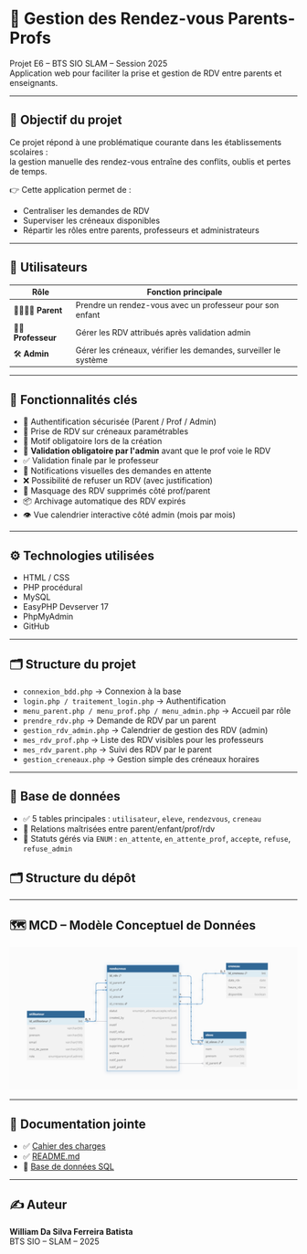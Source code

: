 # 📅 Gestion des Rendez-vous Parents-Profs

Projet E6 – BTS SIO SLAM – Session 2025  
Application web pour faciliter la prise et gestion de RDV entre parents et enseignants.

---

## 🎯 Objectif du projet

Ce projet répond à une problématique courante dans les établissements scolaires :  
la gestion manuelle des rendez-vous entraîne des conflits, oublis et pertes de temps.

👉 Cette application permet de :
- Centraliser les demandes de RDV
- Superviser les créneaux disponibles
- Répartir les rôles entre parents, professeurs et administrateurs

---

## 👤 Utilisateurs

| Rôle    | Fonction principale                                      |
|---------|----------------------------------------------------------|
| 👨‍👩‍👧‍👦 **Parent**    | Prendre un rendez-vous avec un professeur pour son enfant |
| 👩‍🏫 **Professeur** | Gérer les RDV attribués après validation admin         |
| 🛠️ **Admin**       | Gérer les créneaux, vérifier les demandes, surveiller le système |

---

## 🧠 Fonctionnalités clés

- 🔐 Authentification sécurisée (Parent / Prof / Admin)
- 📅 Prise de RDV sur créneaux paramétrables
- 📝 Motif obligatoire lors de la création
- 🔁 **Validation obligatoire par l'admin** avant que le prof voie le RDV
- ✅ Validation finale par le professeur
- 🔔 Notifications visuelles des demandes en attente
- ❌ Possibilité de refuser un RDV (avec justification)
- 🧽 Masquage des RDV supprimés côté prof/parent
- 📦 Archivage automatique des RDV expirés
- 👁️ Vue calendrier interactive côté admin (mois par mois)

---

## ⚙️ Technologies utilisées

- HTML / CSS
- PHP procédural
- MySQL
- EasyPHP Devserver 17
- PhpMyAdmin
- GitHub

---

## 🗂️ Structure du projet

- `connexion_bdd.php` → Connexion à la base
- `login.php / traitement_login.php` → Authentification
- `menu_parent.php / menu_prof.php / menu_admin.php` → Accueil par rôle
- `prendre_rdv.php` → Demande de RDV par un parent
- `gestion_rdv_admin.php` → Calendrier de gestion des RDV (admin)
- `mes_rdv_prof.php` → Liste des RDV visibles pour les professeurs
- `mes_rdv_parent.php` → Suivi des RDV par le parent
- `gestion_creneaux.php` → Gestion simple des créneaux horaires

---

## 🧱 Base de données

- ✅ 5 tables principales : `utilisateur`, `eleve`, `rendezvous`, `creneau`
- 🔁 Relations maîtrisées entre parent/enfant/prof/rdv
- 📌 Statuts gérés via `ENUM` : `en_attente`, `en_attente_prof`, `accepte`, `refuse`, `refuse_admin`

## 🗂️ Structure du dépôt

---

## 🗺️ MCD – Modèle Conceptuel de Données

![MCD](./doc/mcd.png)

---

## 📄 Documentation jointe

- ✅ [Cahier des charges](./doc/Cahier%20des%20charges.pdf)
- ✅ [README.md](README.md)
- 📁 [Base de données SQL](./bdd_rdv.sql)

---

## ✍️ Auteur

**William Da Silva Ferreira Batista**  
BTS SIO – SLAM – 2025  
